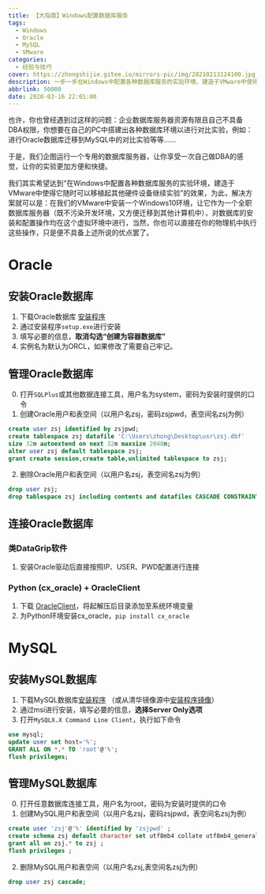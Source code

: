 ```yaml
---
title: 【大指南】Windows配置数据库服务
tags:
  - Windows
  - Oracle
  - MySQL
  - VMware
categories:
  - 经验与技巧
cover: https://zhongshijie.gitee.io/mirrors-pic/img/20210213124100.jpg
description: 一步一步在Windows中配置各种数据库服务的实验环境，建造于VMware中使得它随时可以移植起其他硬件设备继续实验
abbrlink: 50000
date: 2020-03-16 22:01:00
---
```

也许，你也曾经遇到过这样的问题：企业数据库服务器资源有限且自己不具备DBA权限，你想要在自己的PC中搭建出各种数据库环境以进行对比实验，例如：进行Oracle数据库迁移到MySQL中的对比实验等等……

于是，我们企图运行一个专用的数据库服务器，让你享受一次自己做DBA的感觉，让你的实验更加方便和快捷。

我们其实希望达到“在Windows中配置各种数据库服务的实验环境，建造于VMware中使得它随时可以移植起其他硬件设备继续实验”的效果，为此，解决方案就可以是：在我们的VMware中安装一个Windows10环境，让它作为一个全职数据库服务器（既不污染开发环境，又方便迁移到其他计算机中），对数据库的安装和配置操作均在这个虚拟环境中进行，当然，你也可以直接在你的物理机中执行这些操作，只是便不具备上述所说的优点罢了。

# Oracle
## 安装Oracle数据库
1. 下载Oracle数据库 [安装程序](https://www.oracle.com/database/technologies/oracle-database-software-downloads.html)
2. 通过安装程序`setup.exe`进行安装
3. 填写必要的信息，**取消勾选“创建为容器数据库”**
4. 实例名为默认为ORCL，如果修改了需要自己牢记。

## 管理Oracle数据库
0. 打开`SQLPlus`或其他数据连接工具，用户名为system，密码为安装时提供的口令
1. 创建Oracle用户和表空间（以用户名zsj，密码zsjpwd，表空间名zsj为例）
```SQL
create user zsj identified by zsjpwd;
create tablespace zsj datafile 'C:\Users\zhong\Desktop\usr\zsj.dbf'
size 32m autoextend on next 32m maxsize 2048m;
alter user zsj default tablespace zsj;
grant create session,create table,unlimited tablespace to zsj;
```

2. 删除Oracle用户和表空间（以用户名zsj，表空间名zsj为例）
```SQL
drop user zsj;
drop tablespace zsj including contents and datafiles CASCADE CONSTRAINTS;
```

## 连接Oracle数据库
### 类DataGrip软件
1. 安装Oracle驱动后直接按照IP、USER、PWD配置进行连接

### Python (cx_oracle) + OracleClient
1. 下载 [OracleClient](https://www.oracle.com/database/technologies/instant-client/winx64-64-downloads.html)，将起解压后目录添加至系统环境变量
2. 为Python环境安装cx_oracle，`pip install cx_oracle`

# MySQL
## 安装MySQL数据库
1. 下载MySQL数据库[安装程序](https://dev.mysql.com/downloads/installer/)
（或从清华镜像源中[安装程序镜像](https://mirrors.tuna.tsinghua.edu.cn/mysql/downloads/MySQLInstaller/)）
2. 通过msi进行安装，填写必要的信息，**选择Server Only选项**
3. 打开`MySQLX.X Command Line Client`，执行如下命令
```SQL
use mysql;
update user set host='%';
GRANT ALL ON *.* TO 'root'@'%';
flush privileges;
```

## 管理MySQL数据库
0. 打开任意数据库连接工具，用户名为root，密码为安装时提供的口令
1. 创建MySQL用户和表空间（以用户名zsj，密码zsjpwd，表空间名zsj为例）
```SQL
create user 'zsj'@'%' identified by 'zsjpwd' ;
create schema zsj default character set utf8mb4 collate utf8mb4_general_ci ;
grant all on zsj.* to zsj ;
flush privileges ;
```
2. 删除MySQL用户和表空间（以用户名zsj,表空间名zsj为例）
```SQL
drop user zsj cascade;
```
